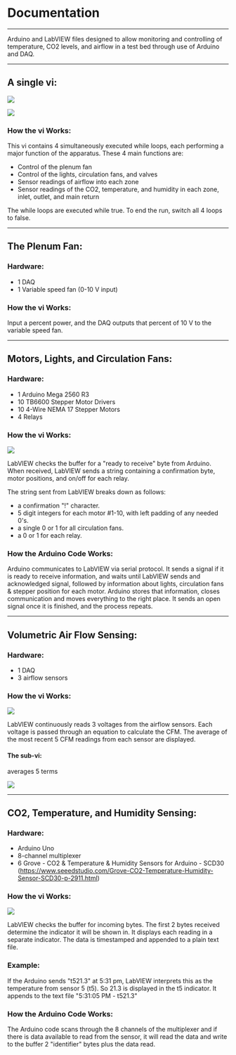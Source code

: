 # Documentation

***

Arduino and LabVIEW files designed to allow monitoring and controlling of temperature, CO2 levels, and airflow in a test bed through use of Arduino and DAQ.

***
## A single vi:

![](Images/everything.png)

![](Images/singleVi.png)

### How the vi Works:

This vi contains 4 simultaneously executed while loops, each performing a major function of the apparatus.  These 4 main functions are:

- Control of the plenum fan
- Control of the lights, circulation fans, and valves
- Sensor readings of airflow into each zone
- Sensor readings of the CO2, temperature, and humidity in each zone, inlet, outlet, and main return

The while loops are executed while true. To end the run, switch all 4 loops to false.

***

## The Plenum Fan:

### Hardware:

- 1 DAQ
- 1 Variable speed fan (0-10 V input)

### How the vi Works:

Input a percent power, and the DAQ outputs that percent of 10 V to the variable speed fan.

***

## Motors, Lights, and Circulation Fans:

### Hardware:

- 1 Arduino Mega 2560 R3
- 10 TB6600 Stepper Motor Drivers
- 10 4-Wire NEMA 17 Stepper Motors
- 4 Relays

### How the vi Works:

![](Images/SimultaneousControl.png)

LabVIEW checks the buffer for a "ready to receive" byte from Arduino.  When received, LabVIEW sends a string containing a confirmation byte, motor positions, and on/off for each relay.

The string sent from LabVIEW breaks down as follows:
- a confirmation "!" character.
- 5 digit integers for each motor #1-10, with left padding of any needed 0's.
- a single 0 or 1 for all circulation fans.
- a 0 or 1 for each relay.

### How the Arduino Code Works:

Arduino communicates to LabVIEW via serial protocol.  It sends a signal if it is ready to receive information, and waits until LabVIEW sends and acknowledged signal, followed by information about lights, circulation fans & stepper position for each motor. Arduino stores that information, closes communication and moves everything to the right place.  It sends an open signal once it is finished, and the process repeats.

***

## Volumetric Air Flow Sensing:

### Hardware:

- 1 DAQ
- 3 airflow sensors

### How the vi Works:

![](Images/massFlowSensors.gif)

LabVIEW continuously reads 3 voltages from the airflow sensors.  Each voltage is passed through an equation to calculate the CFM.  The average of the most recent 5 CFM readings from each sensor are displayed.

#### The sub-vi:

averages 5 terms

![](Images/avg5Terms_sub.png)

***

## CO2, Temperature, and Humidity Sensing:

### Hardware:

- Arduino Uno
- 8-channel multiplexer
- 6 Grove - CO2 & Temperature & Humidity Sensors for Arduino - SCD30 (https://www.seeedstudio.com/Grove-CO2-Temperature-Humidity-Sensor-SCD30-p-2911.html)

### How the vi Works:

![](Images/co2Read.gif)

LabVIEW checks the buffer for incoming bytes.  The first 2 bytes received determine the indicator it will be shown in.  It displays each reading in a separate indicator.  The data is timestamped and appended to a plain text file.

### Example:

If the Arduino sends "t521.3" at 5:31 pm, LabVIEW interprets this as the temperature from sensor 5 (t5).  So 21.3 is displayed in the t5 indicator. It appends to the text file "5:31:05 PM - t521.3"

### How the Arduino Code Works:

The Arduino code scans through the 8 channels of the multiplexer and if there is data available to read from the sensor, it will read the data and write to the buffer 2 "identifier" bytes plus the data read.
